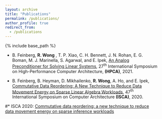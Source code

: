 ```yaml
---
layout: archive
title: "Publications"
permalink: /publications/
author_profile: true
redirect_from:
  - /publications
---
```


{% include base_path %}

* B. Feinberg, **R. Wong** , T. P. Xiao, C. H. Bennett, J. N. Rohan, E. G. Boman, M. J. Marinella, S. Agarwal, and E. Ipek, [An Analog Preconditioner for Solving Linear Systems](https://ieeexplore.ieee.org/abstract/document/9407108), 27<sup>th</sup> International Symposium on High-Performance Computer Architecture, **(HPCA)**, 2021. 

* B. Feinberg, B. Heyman, D. Mikhailenko, **R. Wong**, A. Ho, and E. Ipek, [Commutative Data Reordering: A New Technique to Reduce Data Movement Energy on Sparse Linear Algebra Workloads](https://ieeexplore.ieee.org/abstract/document/9138978), 47<sup>th</sup> International Symposium on Computer Architecture **(ISCA)**, 2020.

#* ISCA 2020: [Commutative data reordering: a new technique to reduce data movement energy on sparse inference workloads](https://ieeexplore.ieee.org/abstract/document/9138978)
